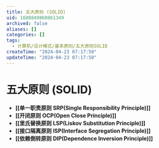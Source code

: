 ```yaml
---
title: 五大原则 (SOLID)
uid: 1688849860861349
archived: false
aliases: []
categories: []
tags:
  - 计算机/设计模式/基本原则/五大原则SOLID
createTime: "2024-04-23 07:17:50"
updateTime: "2024-04-23 07:17:50"
---
```


# 五大原则 (SOLID)

- **[[单一职责原则 SRP(Single Responsibility Principle)]]**
- **[[开闭原则 OCP(Open Close Principle)]]**
- **[[里氏替换原则 LSP(Liskov Substitution Principle)]]**
- **[[接口隔离原则 ISP(Interface Segregation Principle)]]**
- **[[依赖倒转原则 DIP(Dependence Inversion Principle)]]**
